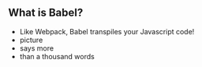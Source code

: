 ## What is Babel?

<style type="text/css">
  .reveal p {
    text-align: left;
  }
  .reveal ul {
    display: block;
  }
  .reveal ol {
    display: block;
  }  
</style>

* Like Webpack, Babel transpiles your Javascript code!
* picture
* says more
* than a thousand words
